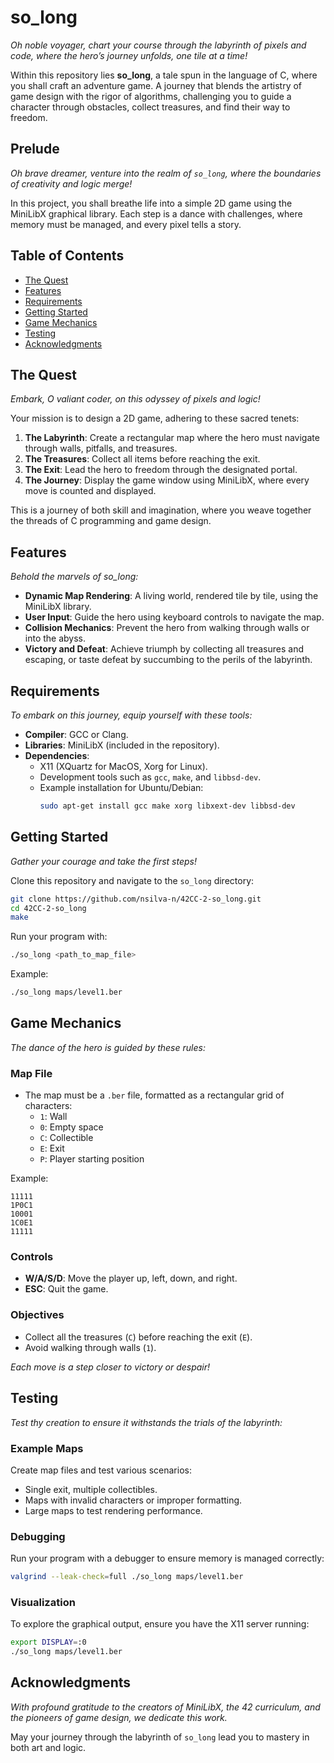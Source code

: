 # so_long

*Oh noble voyager, chart your course through the labyrinth of pixels and code, where the hero’s journey unfolds, one tile at a time!*

Within this repository lies **so_long**, a tale spun in the language of C, where you shall craft an adventure game. A journey that blends the artistry of game design with the rigor of algorithms, challenging you to guide a character through obstacles, collect treasures, and find their way to freedom.

## Prelude

*Oh brave dreamer, venture into the realm of `so_long`, where the boundaries of creativity and logic merge!*

In this project, you shall breathe life into a simple 2D game using the MiniLibX graphical library. Each step is a dance with challenges, where memory must be managed, and every pixel tells a story.

## Table of Contents

- [The Quest](#the-quest)
- [Features](#features)
- [Requirements](#requirements)
- [Getting Started](#getting-started)
- [Game Mechanics](#game-mechanics)
- [Testing](#testing)
- [Acknowledgments](#acknowledgments)

## The Quest

*Embark, O valiant coder, on this odyssey of pixels and logic!*

Your mission is to design a 2D game, adhering to these sacred tenets:
1. **The Labyrinth**: Create a rectangular map where the hero must navigate through walls, pitfalls, and treasures.
2. **The Treasures**: Collect all items before reaching the exit.
3. **The Exit**: Lead the hero to freedom through the designated portal.
4. **The Journey**: Display the game window using MiniLibX, where every move is counted and displayed.

This is a journey of both skill and imagination, where you weave together the threads of C programming and game design.

## Features

*Behold the marvels of so_long:*

- **Dynamic Map Rendering**: A living world, rendered tile by tile, using the MiniLibX library.
- **User Input**: Guide the hero using keyboard controls to navigate the map.
- **Collision Mechanics**: Prevent the hero from walking through walls or into the abyss.
- **Victory and Defeat**: Achieve triumph by collecting all treasures and escaping, or taste defeat by succumbing to the perils of the labyrinth.

## Requirements

*To embark on this journey, equip yourself with these tools:*

- **Compiler**: GCC or Clang.
- **Libraries**: MiniLibX (included in the repository).
- **Dependencies**:
  - X11 (XQuartz for MacOS, Xorg for Linux).
  - Development tools such as `gcc`, `make`, and `libbsd-dev`.
  - Example installation for Ubuntu/Debian:  
    ```bash
    sudo apt-get install gcc make xorg libxext-dev libbsd-dev
    ```

## Getting Started

*Gather your courage and take the first steps!*

Clone this repository and navigate to the `so_long` directory:
```bash
git clone https://github.com/nsilva-n/42CC-2-so_long.git
cd 42CC-2-so_long
make
```

Run your program with:
```bash
./so_long <path_to_map_file>
```

Example:
```bash
./so_long maps/level1.ber
```

## Game Mechanics

*The dance of the hero is guided by these rules:*

### Map File
- The map must be a `.ber` file, formatted as a rectangular grid of characters:
  - `1`: Wall
  - `0`: Empty space
  - `C`: Collectible
  - `E`: Exit
  - `P`: Player starting position

Example:
```
11111
1P0C1
10001
1C0E1
11111
```

### Controls
- **W/A/S/D**: Move the player up, left, down, and right.
- **ESC**: Quit the game.

### Objectives
- Collect all the treasures (`C`) before reaching the exit (`E`).
- Avoid walking through walls (`1`).

*Each move is a step closer to victory or despair!*

## Testing

*Test thy creation to ensure it withstands the trials of the labyrinth:*

### Example Maps
Create map files and test various scenarios:
- Single exit, multiple collectibles.
- Maps with invalid characters or improper formatting.
- Large maps to test rendering performance.

### Debugging
Run your program with a debugger to ensure memory is managed correctly:
```bash
valgrind --leak-check=full ./so_long maps/level1.ber
```

### Visualization
To explore the graphical output, ensure you have the X11 server running:
```bash
export DISPLAY=:0
./so_long maps/level1.ber
```

## Acknowledgments

*With profound gratitude to the creators of MiniLibX, the 42 curriculum, and the pioneers of game design, we dedicate this work.*

May your journey through the labyrinth of `so_long` lead you to mastery in both art and logic.
